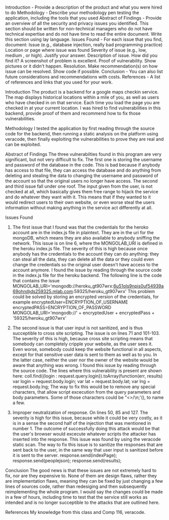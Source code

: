 Introduction - Provide a description of the product and what you were hired to do
Methodology - Describe your methodology pen testing the application, including the tools that you used
Abstract of Findings - Provide an overview of all the security and privacy issues you identified. This section should be written for non-technical managers who do not have technical expertise and do not have time to read the entire document. Write this section using lay language.
Issues Found - For each issue that you find, document:
	Issue (e.g., database injection, really bad programming practice)
	Location or page where issue was found
	Severity of issue (e.g., low, medium , or high). Justify your answer.
	Description of issue. How did you find it? A screenshot of problem is excellent.
	Proof of vulnerability. Show pictures or it didn't happen.
	Resolution. Make recommendation(s) on how issue can be resolved. Show code if possible.
Conclusion - You can also list future considerations and recommendations with costs.
References - A list of references and links that you used for your work.

Introduction
	The product is a backend for a google maps checkin service. The map displays historical locations within a mile of you, as well as users who have checked in on that service. Each time you load the page you are checked in at your current location. I was hired to find vulnerabilities in this backend, provide proof of them and recommend how to fix those vulnerabilities.

Methodology
	I tested the application by first reading through the source code for the backend, then running a static analysis on the platform using veracode, then finally exploiting the vulnerabilities to prove they are real and can be exploited.

Abstract of Findings
	The three vulnerabilties found in this program are very significant, but not very difficult to fix. The first one is storing the username and password of the database in the code. This is bad because if anybody has access to that file, they can access the database and do anything from deleting and stealing the data to changing the username and password of the account so that the original users no longer have access. The second and third issue fall under one roof. The input given from the user, is not checked at all, which basically gives them free range to hijack the service and do whatever they want with it. This means that if they wanted to it would redirect users to their own website, or even worse steal the users information without making anything in the service act differently at all.

Issues Found
1. The first issue that I found was that the credentials for the heroko account are in the index.js file in plaintext. They are in the uri for the mongoDB, which means they are also available to anybody sniffing the network. This issue is on line 6, where the MONGOLAB_URI is defined in the heroku index.js file. The severity of this is high because once anybody has the credentials to the account they can do anything: they can steal all the data, they can delete all the data or they could even change the credentials so the original user doesn't have access to the account anymore. I found the issue by reading through the source code in the index.js file for the heroku backend. The following line is the code that contains the issue
	MONGOLAB_URI='mongodb://heroku_gt907wrx:6u51ols9npis0uf54939a69ohn@ds259325.mlab.com:59325/heroku_gt907wrx'
This problem could be solved by storing an encrypted version of the credentials, for example
encryptedUser=ENCRYPTION_OF_USERNAME
encryptedPASS=ENCRYPTION_OF_PASSWORD
MONGOLAB_URI='mongodb://' + encryptedUser + encryptedPass + '59325/heroku_gt907wrx'

2. The second issue is that user input is not sanitized, and is thus succeptible to cross site scripting. The issue is on lines 71 and 101-103. The severity of this is high, because cross site scripting means that somebody can completely cripple your website, as the user sees it. Even worse, somebody could keep the website functional in all aspects, except for that sensitive user data is sent to them as well as to you. In the latter case, neither the user nor the owner of the website would be aware that anything was wrong. I found this issue by reading through the source code. The lines where this vulnerability is present are shown here:
	coll.find({login : request.query.login}).toArray(function(err, results)
	var login = request.body.login;
	var lat = request.body.lat;
	var lng = request.body.lng;
The way to fix this would be to remove any special characters, that allow script excecution from the query parameters and body parameters. Some of those characters could be "<>/\n;'(), to name a few.

3. Improper neutralization of response. On lines 50, 85 and 127. The severity is high for this issue, because while it could be very costly, as it is in a sense the second half of the injection that was mentioned in number 1. The outcome of successfully doing this attack would be that the user's browser would excecute whatever scripts the attacker has inserted into the response. This issue was found by using the veracode static scan. The way to fix this issue is to sanitize the responses that are sent back to the user, in the same way that user input is sanitized before it is sent to the server.
	response.send(indexPage);
	response.send(peoplejson);
	response.send(results);

Conclusion
	The good news is that these issues are not extremely hard to fix, nor are they expensive to. None of them are design flaws, rather they are implementation flaws, meaning they can be fixed by just changing a few lines of sources code, rather than redesiging and then subsequently reimplementing the whole program. I would say the changes could be made in a few of hours, including time to test that the service still works as intended and is no longer succeptible to the attacks that are outlined here.

References
My knowledge from this class and Comp 116, veracode.
